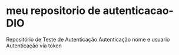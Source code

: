 # meu repositorio de autenticacao-DIO
Repositório de Teste de Autenticação
Autenticação nome e usuario
Autenticação via token
